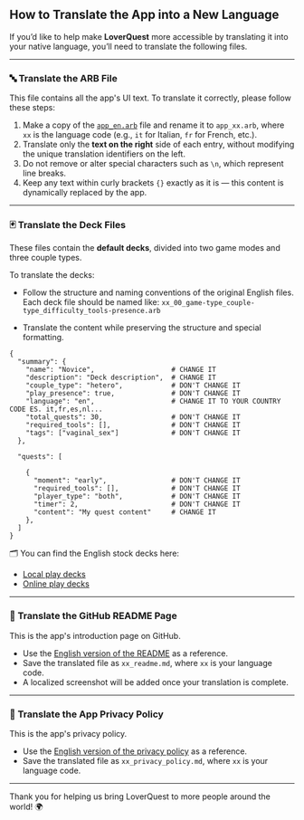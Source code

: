 ## How to Translate the App into a New Language

If you’d like to help make **LoverQuest** more accessible by translating it into your native language, you’ll need to translate the following files.

---

### 🔤 Translate the ARB File

This file contains all the app's UI text. To translate it correctly, please follow these steps:

1. Make a copy of the [`app_en.arb`](https://github.com/H3rz3n/loverquest/blob/main/lib/l10n/app_en.arb) file and rename it to `app_xx.arb`, where `xx` is the language code (e.g., `it` for Italian, `fr` for French, etc.).
2. Translate only the **text on the right** side of each entry, without modifying the unique translation identifiers on the left.
3. Do not remove or alter special characters such as `\n`, which represent line breaks.
4. Keep any text within curly brackets `{}` exactly as it is — this content is dynamically replaced by the app.

---

### 🃏 Translate the Deck Files

These files contain the **default decks**, divided into two game modes and three couple types.

To translate the decks:

- Follow the structure and naming conventions of the original English files. Each deck file should be named like: `xx_00_game-type_couple-type_difficulty_tools-presence.arb`

- Translate the content while preserving the structure and special formatting.
```
{
  "summary": {
    "name": "Novice",                   # CHANGE IT
    "description": "Deck description",  # CHANGE IT
    "couple_type": "hetero",            # DON'T CHANGE IT
    "play_presence": true,              # DON'T CHANGE IT
    "language": "en",                   # CHANGE IT TO YOUR COUNTRY CODE ES. it,fr,es,nl...
    "total_quests": 30,                 # DON'T CHANGE IT
    "required_tools": [],               # DON'T CHANGE IT
    "tags": ["vaginal_sex"]             # DON'T CHANGE IT
  },

  "quests": [

    {
      "moment": "early",                # DON'T CHANGE IT
      "required_tools": [],             # DON'T CHANGE IT
      "player_type": "both",            # DON'T CHANGE IT
      "timer": 2,                       # DON'T CHANGE IT
      "content": "My quest content"     # CHANGE IT
    },
  ]
}
```

🗂️ You can find the English stock decks here:

- [Local play decks](https://github.com/H3rz3n/loverquest/tree/main/assets/default_decks/presence/en)
- [Online play decks](https://github.com/H3rz3n/loverquest/tree/main/assets/default_decks/distance/en)

---

### 📄 Translate the GitHub README Page

This is the app's introduction page on GitHub.

- Use the [English version of the README](https://github.com/H3rz3n/loverquest/blob/main/github_pages/readme/en_readme.md) as a reference.
- Save the translated file as `xx_readme.md`, where `xx` is your language code.
- A localized screenshot will be added once your translation is complete.

---

### 🔐 Translate the App Privacy Policy

This is the app's privacy policy.

- Use the [English version of the privacy policy](https://github.com/H3rz3n/loverquest/blob/main/github_pages/privacy_policy/en_privacy_policy.md) as a reference.
- Save the translated file as `xx_privacy_policy.md`, where `xx` is your language code.

---

Thank you for helping us bring LoverQuest to more people around the world! 🌍
